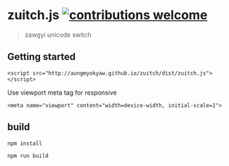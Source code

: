 # zuitch.js [![contributions welcome](https://img.shields.io/badge/contributions-welcome-brightgreen.svg?style=flat)](https://github.com/AungMyoKyaw/zuitch/issues)
> zawgyi unicode switch

## Getting started

```
<script src="http://aungmyokyaw.github.io/zuitch/dist/zuitch.js"></script>
```

Use viewport meta tag for responsive

```
<meta name="viewport" content="width=device-width, initial-scale=1">
```

## build
```
npm install
```

```
npm run build
```
